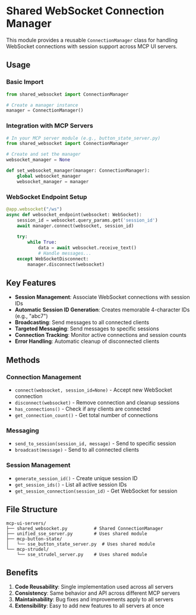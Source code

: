 # Shared WebSocket Connection Manager

This module provides a reusable `ConnectionManager` class for handling WebSocket connections with session support across MCP UI servers.

## Usage

### Basic Import

```python
from shared_websocket import ConnectionManager

# Create a manager instance
manager = ConnectionManager()
```

### Integration with MCP Servers

```python
# In your MCP server module (e.g., button_state_server.py)
from shared_websocket import ConnectionManager

# Create and set the manager
websocket_manager = None

def set_websocket_manager(manager: ConnectionManager):
    global websocket_manager
    websocket_manager = manager
```

### WebSocket Endpoint Setup

```python
@app.websocket("/ws")
async def websocket_endpoint(websocket: WebSocket):
    session_id = websocket.query_params.get('session_id')
    await manager.connect(websocket, session_id)
    
    try:
        while True:
            data = await websocket.receive_text()
            # Handle messages...
    except WebSocketDisconnect:
        manager.disconnect(websocket)
```

## Key Features

- **Session Management**: Associate WebSocket connections with session IDs
- **Automatic Session ID Generation**: Creates memorable 4-character IDs (e.g., "abc7")
- **Broadcasting**: Send messages to all connected clients
- **Targeted Messaging**: Send messages to specific sessions
- **Connection Tracking**: Monitor active connections and session counts
- **Error Handling**: Automatic cleanup of disconnected clients

## Methods

### Connection Management
- `connect(websocket, session_id=None)` - Accept new WebSocket connection
- `disconnect(websocket)` - Remove connection and cleanup sessions
- `has_connections()` - Check if any clients are connected
- `get_connection_count()` - Get total number of connections

### Messaging
- `send_to_session(session_id, message)` - Send to specific session
- `broadcast(message)` - Send to all connected clients

### Session Management
- `generate_session_id()` - Create unique session ID
- `get_session_ids()` - List all active session IDs
- `get_session_connection(session_id)` - Get WebSocket for session

## File Structure

```
mcp-ui-servers/
├── shared_websocket.py          # Shared ConnectionManager
├── unified_sse_server.py        # Uses shared module
├── mcp-button-state/
│   └── sse_button_state_server.py  # Uses shared module
└── mcp-strudel/
    └── sse_strudel_server.py    # Uses shared module
```

## Benefits

1. **Code Reusability**: Single implementation used across all servers
2. **Consistency**: Same behavior and API across different MCP servers
3. **Maintainability**: Bug fixes and improvements apply to all servers
4. **Extensibility**: Easy to add new features to all servers at once